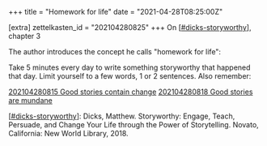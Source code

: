 +++
title = "Homework for life"
date = "2021-04-28T08:25:00Z"

[extra]
zettelkasten_id = "202104280825"
+++
On [[#dicks-storyworthy](/zettelkasten/tags/dicks-storyworthy)], chapter 3

The author introduces the concept he calls "homework for life":

Take 5 minutes every day to write something storyworthy that happened that day. Limit yourself to a few words, 1 or 2 sentences. Also remember:

[202104280815 Good stories contain change](/zettelkasten/202104280815-good-stories-contain-change)
[202104280818 Good stories are mundane](/zettelkasten/202104280818-good-stories-are-mundane)

[[#dicks-storyworthy](/zettelkasten/tags/dicks-storyworthy)]: Dicks, Matthew. Storyworthy: Engage, Teach, Persuade, and Change Your Life through the Power of Storytelling. Novato, California: New World Library, 2018.
